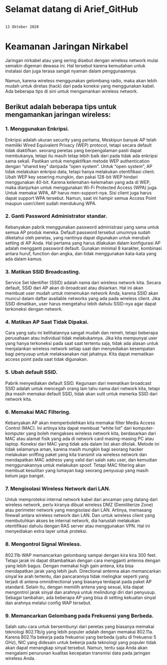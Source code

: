    # Selamat datang di Arief_GitHub    
                                                                                                                         13 Oktober 2020
   # Keamanan Jaringan Nirkabel


Jaringan nirkabel atau yang sering disebut dengan wireless network mulai semakin digemari dewasa ini. Hal tersebut karena kemudahan untuk instalasi dan juga terasa sangat nyaman dalam penggunaannya.

Namun, karena wireless menggunakan gelombang radio, maka akan lebih mudah untuk diretas (hack) dari pada koneksi yang menggunakan kabel. Ada beberapa tips di sini untuk mengamankan wireless network.


## Berikut adalah beberapa tips untuk mengamankan jaringan wireless:
### 1. Menggunakan Enkripsi.
Enkripsi adalah ukuran security yang pertama, Meskipun banyak AP telah memiliki Wired Equivalent Privacy (WEP) protocol, tetapi secara default tidak diaktifkan. seorang peretas yang berpengalaman pasti dapat membukanya, tetapi itu masih tetap lebih baik dari pada tidak ada enkripsi sama sekali. Pastikan untuk mengaktifkan metode WEP authentication dengan “shared key” daripada “open system”. Untuk “open system”, AP tidak melakukan enkripsi data, tetapi hanya melakukan otentifikasi client. Ubah WEP key sesering mungkin, dan pakai 128-bit WEP hindari menggunakan 40-bit. Karena kelemahan-kelemahan yang ada di WEP, maka dianjurkan untuk menggunakan Wi-Fi Protected Access (WPA) juga. Untuk memakai WPA, AP harus men-support-nya. Sisi client juga harus dapat support WPA tersebut. Namun, saat ini hampir semua Access Point maupun user/client sudah mendukung WPA.
### 2. Ganti Password Administrator standar.
 Kebanyakan pabrik menggunakan password administrasi yang sama untuk semua AP produk mereka. Default password tersebut umumnya sudah diketahui oleh peretas, yang nantinya dapat digunakan untuk merubah setting di AP Anda. Hal pertama yang harus dilakukan dalam konfigurasi AP adalah mengganti password default. Gunakan minimal 8 karakter, kombinasi antara huruf, function dan angka, dan tidak menggunakan kata-kata yang ada dalam kamus. 
### 3. Matikan SSID Broadcasting.
 Service Set Identifier (SSID) adalah nama dari wireless network kita. Secara default, SSID dari AP akan di-broadcast atau disiarkan. Hal ini akan membuat user mudah untuk menemukan network Anda, karena SSID akan muncul dalam daftar available networks yang ada pada wireless client. Jika SSID dimatikan, user harus mengetahui lebih dahulu SSID-nya agar dapat terkoneksi dengan network.
### 4. Matikan AP Saat Tidak Dipakai.
 Cara yang satu ini kelihatannya sangat mudah dan remeh, tetapi beberapa perusahaan atau individual tidak melakukannya. Jika kita mempunyai user yang hanya terkoneksi pada saat saat tertentu saja, tidak ada alasan untuk menjalankan wireless network setiap saat dan menyediakan kesempatan bagi penyusup untuk melaksanakan niat jahatnya. Kita dapat mematikan access point pada saat tidak digunakan.
### 5. Ubah default SSID.
 Pabrik menyediakan default SSID. Kegunaan dari mematikan broadcast SSID adalah untuk mencegah orang lain tahu nama dari network kita, tetapi jika masih memakai default SSID, tidak akan sulit untuk menerka SSID dari network kita. 
### 6. Memakai MAC Filtering.
 Kebanyakan AP akan memperbolehkan kita memakai filter Media Access Control (MAC). Ini artinya kita dapat membuat “white list” dari komputer-komputer yang boleh mengakses wireless network kita, berdasarkan dari MAC atau alamat fisik yang ada di network card masing-masing PC atau laptop. Koneksi dari MAC yang tidak ada dalam list akan ditolak. Metode ini tidak selamanya aman, karena masih mungkin bagi seorang hacker melakukan sniffing paket yang kita transmit via wireless network dan mendapatkan MAC address yang valid dari salah satu user, dan kemudian menggunakannya untuk melakukan spoof. Tetapi MAC filtering akan membuat kesulitan yang lumayan bagi seorang penyusup yang masih belum jago banget. 
### 7. Mengisolasi Wireless Network dari LAN.
 Untuk memproteksi internal network kabel dari ancaman yang datang dari wireless network, perlu kiranya dibuat wireless DMZ (Demiliterize Zone) atau perimeter network yang mengisolasi dari LAN. Artinya, memasang firewall antara wireless network dan LAN. Dan untuk wireless client yang membutuhkan akses ke internal network, dia haruslah melakukan otentifikasi dahulu dengan RAS server atau menggunakan VPN. Hal ini menyediakan extra layer untuk proteksi.
### 8. Mengontrol Signal Wireless.
 802.11b WAP memancarkan gelombang sampai dengan kira kira 300 feet. Tetapi jarak ini dapat ditambahkan dengan cara mengganti antenna dengan yang lebih bagus. Dengan memakai high gain antena, kita bisa mendapatkan jarak yang lebih jauh. Directional antenna akan memancarkan sinyal ke arah tertentu, dan pancarannya tidak melingkar seperti yang terjadi di antena omnidirectional yang biasanya terdapat pada paket AP standard. Selain itu, dengan memilih antena yang sesuai, kita dapat mengontrol jarak sinyal dan arahnya untuk melindungi diri dari penyusup. Sebagai tambahan, ada beberapa AP yang bisa di setting kekuatan sinyal dan arahnya melalui config WAP tersebut.
### 9. Memancarkan Gelombang pada Frekuensi yang Berbeda.
 Salah satu cara untuk bersembunyi dari peretas yang biasanya memakai teknologi 802.11b/g yang lebih populer adalah dengan memakai 802.11a. Karena 802.11a bekerja pada frekuensi yang berbeda (yaitu di frekuensi 5 GHz), NIC yang didesain untuk bekerja pada teknologi yang populer tidak akan dapat menangkap sinyal tersebut. Namun, tentu saja Anda akan mengalami penurunan kualitas kecepatan transmisi data pada jaringan wireless Anda. 
 

